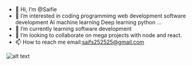 - 👋 Hi, I’m @Saifie
- 👀 I’m interested in coding programmimg web development software development AI machine learning Deep learning python ...
- 🌱 I’m currently learning software development
- 💞️ I’m looking to collaborate on mega projects with node and react.
- 📫 How to reach me email:saifs252525@gmail.com

<!---
Saifie/Saifie is a ✨ special ✨ repository because its `README.md` (this file) appears on your GitHub profile.
You can click the Preview link to take a look at your changes.
--->
![alt text](https://github.com/[username]/[reponame]/blob/[branch]/image.jpg?raw=true)

